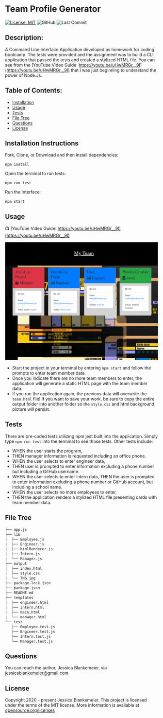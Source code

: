 # Team Profile Generator
[![License: MIT](https://img.shields.io/badge/License-MIT-yellow.svg)](https://opensource.org/licenses/MIT)
![GitHub](https://img.shields.io/github/followers/jessicablank?label=follow&style=social)
![Last Commit](https://img.shields.io/github/last-commit/jessicablank/team-profile-generator)

## Description:  
 A Command Line Interface Application developed as homework for coding bootcamp. 
 The tests were provided and the assignment was to build a CLI application that passed the tests and created a stylized HTML file. You can see from the [YouTube Video Guide: https://youtu.be/uHwMRGr__9I](https://youtu.be/uHwMRGr__9I) that I was just beginning to understand the power of Node.Js. 

    
## Table of Contents:
* [Installation](#installation-instructions)
* [Usage](#usage)
* [Tests](#tests)
* [File Tree](#file-tree)
* [Questions](#questions)
* [License](#license-info)

## Installation Instructions
Fork, Clone, or Download and then install dependencies:
```
npm install
```
Open the terminal to run tests: 
```
npm run test
```
Run the Interface:
```
npm start
```

## Usage
:tv: [YouTube Video Guide: https://youtu.be/uHwMRGr__9I](https://youtu.be/uHwMRGr__9I)

![Generated_HTML](https://github.com/jessicablank/team-profile-generator/blob/master/homepagescreenshot.PNG)

* Start the project in your terminal by entering `npm start` and follow the prompts to enter team member data.
* Once you indicate there are no more team members to enter, the application will generate a static HTML page with the team member data. 
* If you run the application again, the previous data will overwrite the `team.html` file! If you want to save your work, be sure to copy the entire output folder into another folder so the `style.css` and html background picture will persist. 
 
## Tests
There are pre-coded tests utilizing npm jest built into the application. Simply type `npm run test` into the terminal to see those tests.
Other tests include: 
* WHEN the user starts the program, 
* THEN manager information is requested including an office phone. 
* WHEN the user selects to enter engineer data, 
* THEN user is prompted to enter information excluding a phone number but including a GitHub username. 
* WHEN the user selects to enter intern data, THEN the user is prompted to enter information excluding a phone number or GitHub account, but including a school name.
* WHEN the user selects no more employees to enter,
* THEN the application renders a stylized HTML file presenting cards with team member data.  

## File Tree
```
├── app.js
├── lib
|  ├── Employee.js
|  ├── Engineer.js
|  ├── htmlRenderer.js
|  ├── Intern.js
|  └── Manager.js
├── output
|  ├── index.html
|  ├── style.css
|  └── TNG.jpg
├── package-lock.json
├── package.json
├── README.md
├── templates
|  ├── engineer.html
|  ├── intern.html
|  ├── main.html
|  └── manager.html
└── test
   ├── Employee.test.js
   ├── Engineer.test.js
   ├── Intern.test.js
   └── Manager.test.js
```
## Questions
You can reach the author, Jessica Blankemeier, via [jessicablankemeier@gmail.com](mailto:jessicablankemeier@gmail.com)


## License
Copyright 2020 - present Jessica Blankemeier.
This project is licensed under the terms of the MIT license. 
More information is available at [opensource.org/licenses](https://opensource.org/licenses/MIT)

